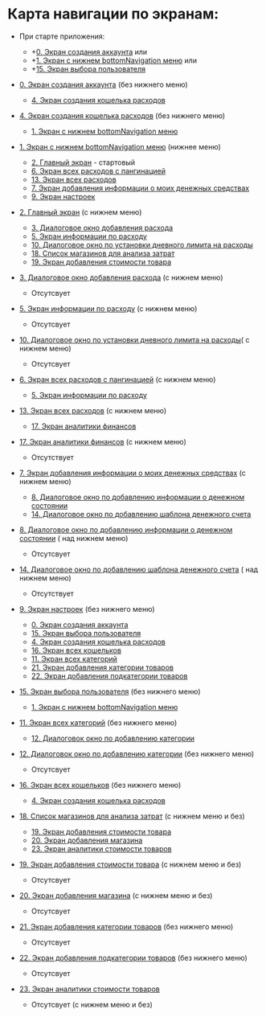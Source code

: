 # Карта навигации по экранам:

- При старте приложения:
    - +[0. Экран создания аккаунта](screens/screen_0_create_account.md) или
    - +[1. Экран с нижнем bottomNavigation меню](screens/screen_1_bottom_navigation_container.md) или
    - +[15. Экран выбора пользователя](screens/screen_15_select_user.md)

- [0. Экран создания аккаунта](screens/screen_0_create_account.md) (без нижнего меню)
    - [4. Экран создания кошелька расходов](screens/screen_4_create_wallet.md)

- [4. Экран создания кошелька расходов](screens/screen_4_create_wallet.md) (без нижнего меню)
    - [1. Экран с нижнем bottomNavigation меню](screens/screen_1_bottom_navigation_container.md)

- [1. Экран с нижнем bottomNavigation меню](screens/screen_1_bottom_navigation_container.md) (нижнее
  меню)
    - [2. Главный экран](screens/screen_2_main.md) - стартовый
    - [6. Экран всех расходов с пангинацией](screens/screen_6_all_spendings_list.md)
    - [13. Экран всех расходов](screens/screen_13_all_spendings.md)
    - [7. Экран добавления информации о моих денежных средствах](screens/screen_7_add_my_money.md)
    - [9. Экран настроек](screens/screen_9_settings.md)

- [2. Главный экран](screens/screen_2_main.md) (с нижнем меню)
    - [3. Диалоговое окно добавления расхода](screens/screen_3_add_spending.md)
    - [5. Экран информации по расходу](screens/screen_5_spending_info.md)
    - [10. Диалоговое окно по установки дневного лимита на расходы](screens/screen_10_add_spending_limit.md)
    - [18. Список магазинов для анализа затрат](screens/screen_18_list_cost_analytics_shops.md)
    - [19. Экран добавления стоимости товара](screens/screen_19_add_cost_product.md)

- [3. Диалоговое окно добавления расхода](screens/screen_3_add_spending.md) (с нижнем меню)
    - Отсутсвует

- [5. Экран информации по расходу](screens/screen_5_spending_info.md) (с нижнем меню)
    - Отсутсвует

- [10. Диалоговое окно по установки дневного лимита на расходы](screens/screen_10_add_spending_limit.md)(
  с нижнем меню)
    - Отсутсвует

- [6. Экран всех расходов с пангинацией](screens/screen_6_all_spendings_list.md) (с нижнем меню)
    - [5. Экран информации по расходу](screens/screen_5_spending_info.md)

- [13. Экран всех расходов](screens/screen_13_all_spendings.md) (с нижнем меню)
    - [17. Экран аналитики финансов](screens/screen_17_financial_analytics.md)

- [17. Экран аналитики финансов](screens/screen_17_financial_analytics.md) (с нижнем меню)
    - Отсутствует

- [7. Экран добавления информации о моих денежных средствах](screens/screen_7_add_my_money.md) (с
  нижнем меню)
    - [8. Диалоговое окно по добавлению информации о денежном состоянии](screens/screen_8_add_my_money_dialog.md)
    - [14. Диалоговое окно по добавлению шаблона денежного счета](screens/screen_14_add_money_account_template.md)

- [8. Диалоговое окно по добавлению информации о денежном состоянии](screens/screen_8_add_my_money_dialog.md) (
  над нижнем меню)
    - Отсутсвует

- [14. Диалоговое окно по добавлению шаблона денежного счета](screens/screen_14_add_money_account_template.md) (
  над нижнем меню)
    - Отсутствует

- [9. Экран настроек](screens/screen_9_settings.md) (без нижнего меню)
    - [0. Экран создания аккаунта](screens/screen_0_create_account.md)
    - [15. Экран выбора пользователя](screens/screen_15_select_user.md)
    - [4. Экран создания кошелька расходов](screens/screen_4_create_wallet.md)
    - [16. Экран всех кошельков](screens/screen_16_all_wallets.md)
    - [11. Экран всех категорий](screens/screen_11_all_categories.md)
    - [21. Экран добавления категории товаров](screens/screen_21_add_product_category.md)
    - [22. Экран добавления подкатегории товаров](screens/screen_22_add_product_subcategory.md)

- [15. Экран выбора пользователя](screens/screen_15_select_user.md) (без нижнего меню)
    - [1. Экран с нижнем bottomNavigation меню](screens/screen_1_bottom_navigation_container.md)

- [11. Экран всех категорий](screens/screen_11_all_categories.md) (без нижнего меню)
    - [12. Диалоговок окно по добавлению категории](screens/screen_12_add_category_dialogue.md)

- [12. Диалоговок окно по добавлению категории](screens/screen_12_add_category_dialogue.md) (без
  нижнего меню)
    - Отсутсвует

- [16. Экран всех кошельков](screens/screen_16_all_wallets.md) (без
  нижнего меню)
    - [4. Экран создания кошелька расходов](screens/screen_4_create_wallet.md)

- [18. Список магазинов для анализа затрат](screens/screen_18_list_cost_analytics_shops.md) (с
  нижнем меню и без)
    - [19. Экран добавления стоимости товара](screens/screen_19_add_cost_product.md)
    - [20. Экран добавления магазина](screens/screen_20_add_shop.md)
    - [23. Экран аналитики стоимости товаров](screens/screen_23_analytics_product_costs.md)

- [19. Экран добавления стоимости товара](screens/screen_19_add_cost_product.md) (с нижнем меню и
  без)
    - Отсутсвует

- [20. Экран добавления магазина](screens/screen_20_add_shop.md) (с нижнем меню и
  без)
    - Отсутсвует

- [21. Экран добавления категории товаров](screens/screen_21_add_product_category.md) (без нижнего
  меню)
    - Отсутсвует

- [22. Экран добавления подкатегории товаров](screens/screen_22_add_product_subcategory.md) (без
  нижнего
  меню)
    - Отсутсвует

- [23. Экран аналитики стоимости товаров](screens/screen_23_analytics_product_costs.md)
    - Отсутсвует (с нижнем меню и без)